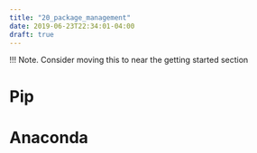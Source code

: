 ```yaml
---
title: "20_package_management"
date: 2019-06-23T22:34:01-04:00
draft: true
---
```

!!! Note. Consider moving this to near the getting started section
# Pip

# Anaconda
